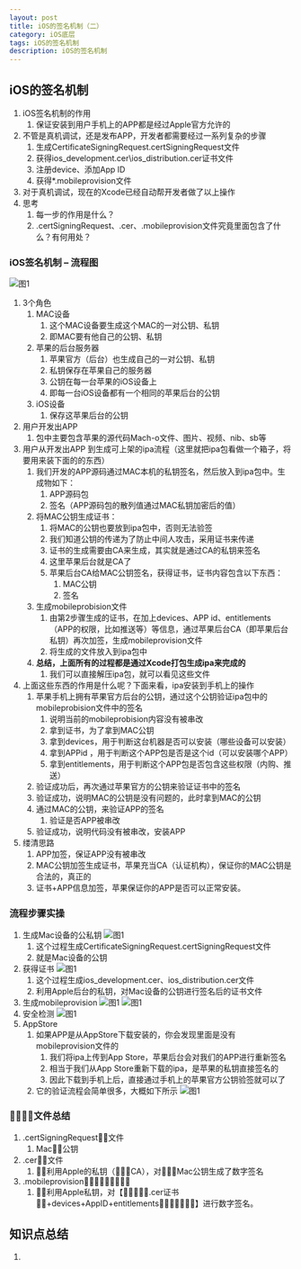 ```yaml
---
layout: post
title: iOS的签名机制（二）
category: iOS底层
tags: iOS的签名机制
description: iOS的签名机制
---
```


## iOS的签名机制
1. iOS签名机制的作用
    1. 保证安装到用户手机上的APP都是经过Apple官方允许的
2. 不管是真机调试，还是发布APP，开发者都需要经过一系列复杂的步骤
    1. 生成CertificateSigningRequest.certSigningRequest文件
    2. 获得ios_development.cer\ios_distribution.cer证书文件
    3. 注册device、添加App ID
    4. 获得*.mobileprovision文件
3. 对于真机调试，现在的Xcode已经自动帮开发者做了以上操作
4. 思考
    1. 每一步的作用是什么？
    2. .certSigningRequest、.cer、.mobileprovision文件究竟里面包含了什么？有何用处？

### iOS签名机制 – 流程图 
![图1](https://raw.githubusercontent.com/zhoghua123/imgsBed/master/qianming27.png) 

1. 3个角色
    1. MAC设备
        1. 这个MAC设备要生成这个MAC的一对公钥、私钥
        2. 即MAC要有他自己的公钥、私钥
    2. 苹果的后台服务器
        1. 苹果官方（后台）也生成自己的一对公钥、私钥
        2. 私钥保存在苹果自己的服务器
        3. 公钥在每一台苹果的iOS设备上
        4. 即每一台iOS设备都有一个相同的苹果后台的公钥
    3. iOS设备
        1. 保存这苹果后台的公钥
2. 用户开发出APP
    1. 包中主要包含苹果的源代码Mach-o文件、图片、视频、nib、sb等
3. 用户从开发出APP 到生成可上架的ipa流程（这里就把ipa包看做一个箱子，将要用来装下面的的东西）
    1. 我们开发的APP源码通过MAC本机的私钥签名，然后放入到ipa包中。生成物如下：
        1. APP源码包
        2. 签名（APP源码包的散列值通过MAC私钥加密后的值）
    2. 将MAC公钥生成证书：
        1. 将MAC的公钥也要放到ipa包中，否则无法验签
        2. 我们知道公钥的传递为了防止中间人攻击，采用证书来传递
        3. 证书的生成需要由CA来生成，其实就是通过CA的私钥来签名
        4. 这里苹果后台就是CA了
        5. 苹果后台CA给MAC公钥签名，获得证书，证书内容包含以下东西：
            1. MAC公钥
            2. 签名
    3. 生成mobileprobision文件
        1. 由第2步骤生成的证书，在加上devices、APP id、entitlements（APP的权限，比如推送等）等信息，通过苹果后台CA（即苹果后台私钥）再次加签，生成mobileprovision文件
        2. 将生成的文件放入到ipa包中
    4. **总结，上面所有的过程都是通过Xcode打包生成ipa来完成的**
        1. 我们可以直接解压ipa包，就可以看见这些文件
4. 上面这些东西的作用是什么呢？下面来看，ipa安装到手机上的操作
    1. 苹果手机上拥有苹果官方后台的公钥，通过这个公钥验证ipa包中的mobileprobision文件中的签名
        1. 说明当前的mobileprobision内容没有被串改
        2. 拿到证书，为了拿到MAC公钥
        3. 拿到devices，用于判断这台机器是否可以安装（哪些设备可以安装）
        4. 拿到APPid ，用于判断这个APP包是否是这个id（可以安装哪个APP）
        5. 拿到entitlements，用于判断这个APP包是否包含这些权限（内购、推送）
    2. 验证成功后，再次通过苹果官方的公钥来验证证书中的签名
    3. 验证成功，说明MAC的公钥是没有问题的，此时拿到MAC的公钥
    4. 通过MAC的公钥，来验证APP的签名
        1. 验证是否APP被串改
    5. 验证成功，说明代码没有被串改，安装APP
5. 缕清思路
    1. APP加签，保证APP没有被串改
    2. MAC公钥加签生成证书，苹果充当CA（认证机构），保证你的MAC公钥是合法的，真正的
    3. 证书+APP信息加签，苹果保证你的APP是否可以正常安装。

### 流程步骤实操
1. 生成Mac设备的公私钥 
    ![图1](https://raw.githubusercontent.com/zhoghua123/imgsBed/master/qianming28.png) 
    1. 这个过程生成CertificateSigningRequest.certSigningRequest文件
    2. 就是Mac设备的公钥
2. 获得证书 
    ![图1](https://raw.githubusercontent.com/zhoghua123/imgsBed/master/qianming29.png) 
    1. 这个过程生成ios_development.cer、ios_distribution.cer文件
    2. 利用Apple后台的私钥，对Mac设备的公钥进行签名后的证书文件
3. 生成mobileprovision 
    ![图1](https://raw.githubusercontent.com/zhoghua123/imgsBed/master/qianming30.png) 
    ![图1](https://raw.githubusercontent.com/zhoghua123/imgsBed/master/qianming31.png) 
4. 安全检测 
    ![图1](https://raw.githubusercontent.com/zhoghua123/imgsBed/master/qianming32.png) 
5. AppStore 
    1. 如果APP是从AppStore下载安装的，你会发现里面是没有mobileprovision文件的
        1. 我们将ipa上传到App Store，苹果后台会对我们的APP进行重新签名
        2. 相当于我们从App Store重新下载的ipa，是苹果的私钥直接签名的
        3. 因此下载到手机上后，直接通过手机上的苹果官方公钥验签就可以了
    2. 它的验证流程会简单很多，大概如下所示 
        ![图1](https://raw.githubusercontent.com/zhoghua123/imgsBed/master/qianming33.png) 

### 􏰀􏰁􏰂􏰃文件总结
1. .certSigningRequest􏰀􏰁文件
    1. Mac􏰄􏰅公钥
2. .cer􏰀􏰁文件
    1. 􏰆􏰇利用Apple的私钥（􏰈􏰅􏰉CA），对􏰊􏰋􏰌Mac公钥生成了数字签名
3. .mobileprovision􏰄􏰅􏰍􏰎􏰏􏰐􏰑􏰒􏰓
    1. 􏰆􏰇利用Apple私钥，对【􏰈􏰅􏰋􏰌􏰔.cer证书􏰕􏰖+devices+AppID+entitlements􏰗􏰘􏰙􏰐􏰑􏰒􏰓】进行数字签名。

## 知识点总结
1. 


